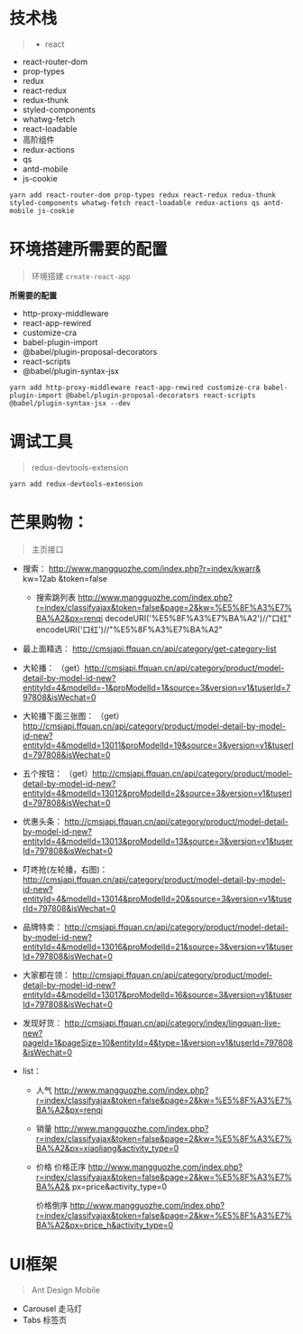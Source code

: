 # 技术栈
> - react
  - react-router-dom
  - prop-types
  - redux
  - react-redux
  - redux-thunk
  - styled-components
  - whatwg-fetch
  - react-loadable
  - 高阶组件
  - redux-actions
  - qs 
  - antd-mobile
  - js-cookie


`yarn add react-router-dom prop-types redux react-redux redux-thunk styled-components whatwg-fetch react-loadable redux-actions qs antd-mobile js-cookie`


# 环境搭建所需要的配置
> 环境搭建  `create-react-app`

**所需要的配置**
- http-proxy-middleware
- react-app-rewired 
- customize-cra
- babel-plugin-import
- @babel/plugin-proposal-decorators 
- react-scripts 
- @babel/plugin-syntax-jsx


`yarn add http-proxy-middleware react-app-rewired customize-cra babel-plugin-import @babel/plugin-proposal-decorators react-scripts @babel/plugin-syntax-jsx --dev`

# 调试工具

> redux-devtools-extension


`yarn add redux-devtools-extension`



# 芒果购物：
> 主页接口
   * 搜索：
      http://www.mangguozhe.com/index.php?r=index/kwarr& kw=12ab &token=false
     - 搜索跳列表
      http://www.mangguozhe.com/index.php?r=index/classifyajax&token=false&page=2&kw=%E5%8F%A3%E7%BA%A2&px=renqi
          decodeURI('%E5%8F%A3%E7%BA%A2')//"口红"
          encodeURI('口红')//"%E5%8F%A3%E7%BA%A2"

     
  * 最上面精选：
       http://cmsjapi.ffquan.cn/api/category/get-category-list 
  
  * 大轮播：
      （get）http://cmsjapi.ffquan.cn/api/category/product/model-detail-by-model-id-new?entityId=4&modelId=-1&proModelId=1&source=3&version=v1&tuserId=797808&isWechat=0
  
  * 大轮播下面三张图：
      （get）http://cmsjapi.ffquan.cn/api/category/product/model-detail-by-model-id-new?entityId=4&modelId=13011&proModelId=19&source=3&version=v1&tuserId=797808&isWechat=0
  
  * 五个按钮：
      （get）http://cmsjapi.ffquan.cn/api/category/product/model-detail-by-model-id-new?entityId=4&modelId=13012&proModelId=2&source=3&version=v1&tuserId=797808&isWechat=0
  
  * 优惠头条：
       http://cmsjapi.ffquan.cn/api/category/product/model-detail-by-model-id-new?entityId=4&modelId=13013&proModelId=13&source=3&version=v1&tuserId=797808&isWechat=0 
  
  * 叮咚抢(左轮播，右图)：
       http://cmsjapi.ffquan.cn/api/category/product/model-detail-by-model-id-new?entityId=4&modelId=13014&proModelId=20&source=3&version=v1&tuserId=797808&isWechat=0 
  
  * 品牌特卖：
       http://cmsjapi.ffquan.cn/api/category/product/model-detail-by-model-id-new?entityId=4&modelId=13016&proModelId=21&source=3&version=v1&tuserId=797808&isWechat=0 
  
  * 大家都在领：
       http://cmsjapi.ffquan.cn/api/category/product/model-detail-by-model-id-new?entityId=4&modelId=13017&proModelId=16&source=3&version=v1&tuserId=797808&isWechat=0 
  
  * 发现好货：
       http://cmsjapi.ffquan.cn/api/category/index/lingquan-live-new?pageId=1&pageSize=10&entityId=4&type=1&version=v1&tuserId=797808&isWechat=0 

  
 * list：
     
     - 人气 http://www.mangguozhe.com/index.php?r=index/classifyajax&token=false&page=2&kw=%E5%8F%A3%E7%BA%A2&px=renqi

     - 销量 http://www.mangguozhe.com/index.php?r=index/classifyajax&token=false&page=2&kw=%E5%8F%A3%E7%BA%A2&px=xiaoliang&activity_type=0

     - 价格
          价格正序 http://www.mangguozhe.com/index.php?r=index/classifyajax&token=false&page=2&kw=%E5%8F%A3%E7%BA%A2&
          px=price&activity_type=0
          
          价格倒序 http://www.mangguozhe.com/index.php?r=index/classifyajax&token=false&page=2&kw=%E5%8F%A3%E7%BA%A2&px=price_h&activity_type=0




# UI框架

> Ant Design Mobile 
  - Carousel 走马灯
  - Tabs 标签页
